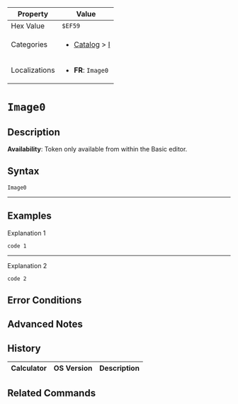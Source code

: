 | Property      | Value |
|---------------|-------|
| Hex Value     | `$EF59`|
| Categories    | <ul><li>[Catalog](../categories/Catalog.md) > [I](../categories/Catalog.md#I)</li></ul> |
| Localizations | <ul><li><b>FR</b>: `Image0`</li></ul> |

# `Image0`

## Description



<b>Availability</b>: Token only available from within the Basic editor.

## Syntax
`Image0`

<hr>

## Examples

Explanation 1
```ti-basic
code 1
```
---
Explanation 2
```ti-basic
code 2
```

## Error Conditions


## Advanced Notes


## History
| Calculator | OS Version | Description |
|------------|------------|-------------|


## Related Commands

    